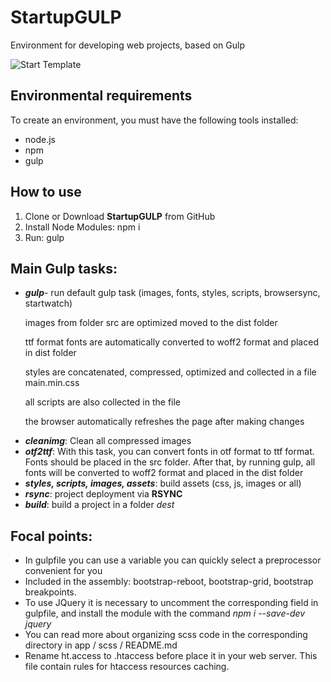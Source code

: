 <h1>StartupGULP</h1>
<p>Environment for developing web projects, based on Gulp</p>

<p>
	<img src="https://github.com/vlad-pavl/StartupGULP/edit/master/readme.md" alt="Start Template" style="max-width: 100%;">
</p>

<h2>Environmental requirements</h2>
<p>To create an environment, you must have the following tools installed:</p>
<ul>
	<li>node.js</li>
	<li>npm</li>
	<li>gulp</li>
</ul>

<h2>How to use</h2>
<ol>
	<li>Clone or Download <strong>StartupGULP</strong> from GitHub</li>
	<li>Install Node Modules: npm i</li>
	<li>Run: gulp</li>
</ol>


<h2>Main Gulp tasks:</h2>

<ul>
	<li><p><strong><em>gulp</em></strong>- run default gulp task (images, fonts, styles, scripts, browsersync, startwatch)</p>
		<p>images from folder src are optimized moved to the dist folder</p>
		<p>ttf format fonts are automatically converted to woff2 format and placed in dist folder</p>
		<p>styles are concatenated, compressed, optimized and collected in a file main.min.css</p>
		<p>all scripts are also collected in the file</p>
		<p>the browser automatically refreshes the page after making changes</p>
	</li>
</ul>

<ul>
	<li><strong><em>cleanimg</em></strong>: Clean all compressed images</li>
	<li><strong><em>otf2ttf</em></strong>: With this task, you can convert fonts in otf format to ttf format. Fonts should be placed in the src folder. After that, by running gulp, all fonts will be converted to woff2 format and placed in the dist folder</li>
	<li><strong><em>styles, scripts, images, assets</em></strong>: build assets (css, js, images or all)</li>
	<li><strong><em>rsync</em></strong>: project deployment via <strong>RSYNC</strong></li>
	<li><strong><em>build</em></strong>: build a project in a folder <i>dest</i></li>
</ul>

<h2>Focal points:</h2>

<ul>
	<li>In gulpfile you can use a variable you can quickly select a preprocessor convenient for you</li>
	<li>Included in the assembly: bootstrap-reboot, bootstrap-grid, bootstrap breakpoints.</li>
	<li>To use JQuery it is necessary to uncomment the corresponding field in gulpfile, and install the module with the command <i>npm i --save-dev jquery</i></li>
	<li>You can read more about organizing scss code in the corresponding directory in app / scss / README.md</li>
	<li>Rename ht.access to .htaccess before place it in your web server. This file contain rules for htaccess resources caching.</li>
</ul>


